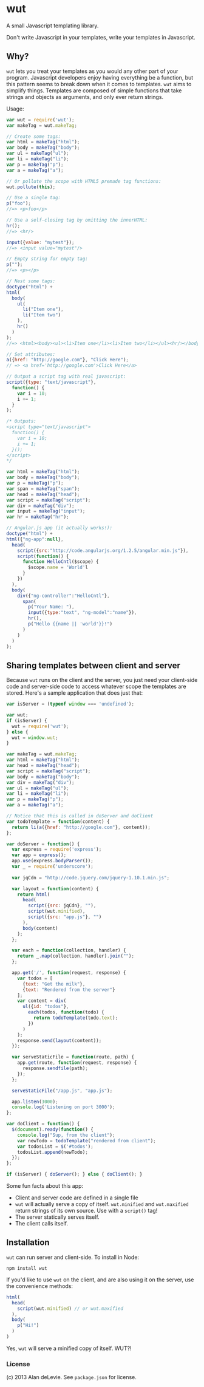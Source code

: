 # wut

A small Javascript templating library.

Don't write Javascript in your templates, write your templates in Javascript.

## Why?

`wut` lets you treat your templates as you would any other part of your program. Javascript developers enjoy having everything be a function, but this pattern seems to break down when it comes to templates. `wut` aims to simplify things. Templates are composed of simple functions that take strings and objects as arguments, and only ever return strings.

Usage:

```javascript
var wut = require('wut');
var makeTag = wut.makeTag;

// Create some tags:
var html = makeTag("html");
var body = makeTag("body");
var ul = makeTag("ul");
var li = makeTag("li");
var p = makeTag("p");
var a = makeTag("a");

// Or pollute the scope with HTML5 premade tag functions:
wut.pollute(this);

// Use a single tag:
p("foo"); 
//=> <p>foo</p>

// Use a self-closing tag by omitting the innerHTML:
hr();
//=> <hr/>

input({value: "mytest"});
//=> <input value="mytest"/>

// Empty string for empty tag:
p("");
//=> <p></p>

// Nest some tags:
doctype("html") +
html(
  body(
    ul(
      li("Item one"),
      li("Item two")
    ),
    hr()
  )
);
//=> <html><body><ul><li>Item one</li><li>Item two</li></ul><hr/></body></html> 

// Set attributes:
a({href: "http://google.com"}, "Click Here");
// => <a href='http://google.com'>Click Here</a>

// Output a script tag with real javascript:
script({type: "text/javascript"}, 
  function() {
    var i = 10;
    i += 1;
  }
);

/* Outputs:
<script type="text/javascript">
  function() {
    var i = 10;
    i += 1;
  }();
</script>
*/

var html = makeTag("html");
var body = makeTag("body");
var p = makeTag("p");
var span = makeTag("span");
var head = makeTag("head");
var script = makeTag("script");
var div = makeTag("div");
var input = makeTag("input");
var hr = makeTag("hr");

// Angular.js app (it actually works!):
doctype("html") +
html({"ng-app":null},
  head(
    script({src:"http://code.angularjs.org/1.2.5/angular.min.js"}),
    script(function() {
      function HelloCntl($scope) {
        $scope.name = 'World'l
      }
    })
  ),
  body(
    div({"ng-controller":"HelloCntl"},
      span(
        p("Your Name: "),
        input({type:"text", "ng-model":"name"}),
        hr(),
        p("Hello {{name || 'world'}}!")
      )
    )
  )
);
```

## Sharing templates between client and server

Because `wut` runs on the client and the server, you just need your client-side code and server-side code to access whatever scope the templates are stored. Here's a sample application that does just that:

```javascript
var isServer = (typeof window === 'undefined');

var wut;
if (isServer) {
  wut = require('wut');
} else {
  wut = window.wut;
}

var makeTag = wut.makeTag;
var html = makeTag("html");
var head = makeTag("head");
var script = makeTag("script");
var body = makeTag("body");
var div = makeTag("div");
var ul = makeTag("ul");
var li = makeTag("li");
var p = makeTag("p");
var a = makeTag("a");

// Notice that this is called in doServer and doClient
var todoTemplate = function(content) {
  return li(a({href: "http://google.com"}, content));
};

var doServer = function() {
  var express = require('express');
  var app = express();
  app.use(express.bodyParser());
  var _ = require('underscore');
  
  var jqCdn = "http://code.jquery.com/jquery-1.10.1.min.js";

  var layout = function(content) {
    return html(
      head(
        script({src: jqCdn}, ""),
        script(wut.minified),
        script({src: "app.js"}, "")
      ),
      body(content)
    );
  };

  var each = function(collection, handler) {
    return _.map(collection, handler).join("");
  };

  app.get('/', function(request, response) {
    var todos = [
      {text: "Get the milk"},
      {text: "Rendered from the server"}
    ];
    var content = div(
      ul({id: "todos"},
        each(todos, function(todo) {
          return todoTemplate(todo.text);
        })
      )
    );
    response.send(layout(content));
  });

  var serveStaticFile = function(route, path) {
    app.get(route, function(request, response) {
      response.sendfile(path);
    });
  };

  serveStaticFile("/app.js", "app.js");

  app.listen(3000);
  console.log('Listening on port 3000');
};

var doClient = function() {
  $(document).ready(function() {
    console.log("Sup, from the client");
    var newTodo = todoTemplate("rendered from client");
    var todosList = $('#todos');
    todosList.append(newTodo);
  });
};

if (isServer) { doServer(); } else { doClient(); }
```

Some fun facts about this app:

- Client and server code are defined in a single file
- `wut` will actually serve a copy of itself. `wut.minified` and `wut.maxified` return strings of its own source. Use with a `script()` tag!
- The server statically serves itself.
- The client calls itself.

## Installation

`wut` can run server and client-side. To install in Node:

`npm install wut`


If you'd like to use `wut` on the client, and are also using it on the server, use the convenience methods:

```javascript
html(
  head(
    script(wut.minified) // or wut.maxified
  ),
  body(
    p("Hi!")
  )
)
```

Yes, `wut` will serve a minified copy of itself. WUT?!

### License

(c) 2013 Alan deLevie. See `package.json` for license.
